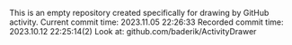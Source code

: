 This is an empty repository created specifically for drawing by GitHub activity.
Current commit time: 2023.11.05 22:26:33
Recorded commit time: 2023.10.12 22:25:14(2)
Look at: github.com/baderik/ActivityDrawer
